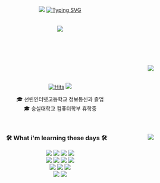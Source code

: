 <header>
  <div align="center">
    <img
      src="https://capsule-render.vercel.app/api?type=waving&color=0:E34C26,10:DA5B0B,30:C6538C,75:3572A5,100:A371F7&height=120&animation=fadeIn&text=&section=header&fontAlign=70">
    <a href="https://git.io/typing-svg"><img
      alt="Typing SVG"
      src="https://readme-typing-svg.demolab.com?font=Satisfy&size=40&pause=1000&color=F7F7F7&background=FFFFFF00&center=true&vCenter=true&random=true&width=435&lines=Scanf-s (SULLUNG)"/></a><br><br><br>
    <img src="https://capsule-render.vercel.app/api?type=waving&color=0:E34C26,10:DA5B0B,30:C6538C,75:3572A5,100:A371F7&height=120&animation=fadeIn&text=&section=footer&fontAlign=70">
    <br><br><br>
  </div>
</header>


<div align="center">
  <img align="right" src="http://mazassumnida.wtf/api/v2/generate_badge?boj=calzone0404"/>
  
<br><br>
  
  [![Hits](https://hits.seeyoufarm.com/api/count/incr/badge.svg?url=https%3A%2F%2Fgithub.com%2FScanf-s&count_bg=%2379C83D&title_bg=%23555555&icon=&icon_color=%23E7E7E7&title=hits&edge_flat=false)](https://hits.seeyoufarm.com) 
  <a href="[https://doteloper.tistory.com](https://velog.io/@calzone0404/posts)">
    <img src="https://img.shields.io/badge/-StudyBlog-20C997?style=flat-square&logo=Velog&logoColor=white&"/>
  </a>

  🎓 선린인터넷고등학교 정보통신과 졸업  
  🎓 숭실대학교 컴퓨터학부 휴학중
 
  <br>
 
</div>


<div align="center">
  
  <img align="right" src="https://github-readme-stats.vercel.app/api/top-langs/?username=Scanf-s&layout=compact&hide=javascript,css,scss,jupyter%20notebook&theme=dracula&langs_count=8"/>
  
  ### 🛠 What i'm learning these days 🛠

  <img src="https://img.shields.io/badge/C-blueviolet?style=plastic&logo=C&logoColor=white"/>
  <img src="https://img.shields.io/badge/C++-00599C?style=plastic&logo=C%2B%2B&logoColor=white"/>
  <img src="https://img.shields.io/badge/Python-informational?style=plastic&logo=Python&logoColor=white"/>
  <img src="https://img.shields.io/badge/Java-white?style=plastic&logo=Java&logoColor=black"/>
  <br>
  <img src="https://img.shields.io/badge/HTML5-e34f26?style=plastic&logo=html5&logoColor=white"/>
  <img src="https://img.shields.io/badge/CSS3-1772b6?style=plastic&logo=css3&logoColor=white"/>
  <img src="https://img.shields.io/badge/Javascript-F7DF1E?style=plastic&logo=javascript&logoColor=white"/>
  <img src="https://img.shields.io/badge/Android-34A853?style=plastic&logo=Android&logoColor=white"/>
  <br>
  <img src="https://img.shields.io/badge/Flask-000000?style=plastic&logo=flask&logoColor=white"/>
  <img src="https://img.shields.io/badge/Spring-000000?style=plastic&logo=spring&logoColor=white"/>
  <img src="https://img.shields.io/badge/Django-092E20?style=plastic&logo=django&logoColor=white"/>
  <br>
  <img src="https://img.shields.io/badge/AWS-232f3e?style=plastic&logo=amazonaws&logoColor=white"/>
  <img src="https://img.shields.io/badge/Docker-232f3e?style=plastic&logo=Docker&logoColor=white"/>
</div>

